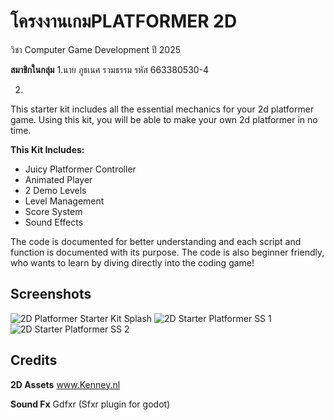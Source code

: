 # โครงงานเกมPLATFORMER 2D 
วิชา Computer Game Development ปี 2025

**สมาชิกในกลุ่ม**
1.นาย ภูธเนศ รวมธรรม รหัส 663380530-4

2.


This starter kit includes all the essential mechanics for your 2d platformer game. Using this kit,
you will be able to make your own 2d platformer in no time.

**This Kit Includes:**
- Juicy Platformer Controller
- Animated Player
- 2 Demo Levels
- Level Management
- Score System
- Sound Effects

The code is documented for better understanding and each script and function is documented with its purpose.
The code is also beginner friendly, who wants to learn by diving directly into the coding game!

## Screenshots
![2D Platformer Starter Kit Splash](https://github.com/AdilDevStuff/2D-Platformer-Starter-Kit/assets/94475453/0714f861-5db9-4c49-a5a7-c00708c0f9b5)
![2D Starter Platformer SS 1](https://github.com/AdilDevStuff/2D-Platformer-Starter-Kit/assets/94475453/566dafe8-273d-4b60-97f6-4b29930c9eca)
![2D Starter Platformer SS 2](https://github.com/AdilDevStuff/2D-Platformer-Starter-Kit/assets/94475453/aab09d8c-b7d7-459e-9313-9ec62bd585b8)

## Credits

**2D Assets**
www.Kenney.nl

**Sound Fx**
Gdfxr (Sfxr plugin for godot)
